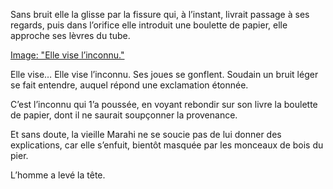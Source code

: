 Sans bruit elle la glisse par la fissure qui, à l’instant, livrait passage à ses
regards, puis dans l’orifice elle introduit une boulette de papier, elle approche ses lèvres du tube.

[Image: "Elle vise l’inconnu."](../images/1-page-137.JPG)

Elle vise… Elle vise l’inconnu. Ses joues se gonflent. Soudain un bruit
léger se fait entendre, auquel répond une exclamation étonnée.

C’est l’inconnu qui 1’a poussée, en voyant rebondir sur son livre la boulette
de papier, dont il ne saurait soupçonner la provenance.

Et sans doute, la vieille Marahi ne se soucie pas de lui donner des explications, car elle s’enfuit, bientôt masquée par les monceaux de bois du pier.

L’homme a levé la tête.
